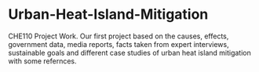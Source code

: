 # Urban-Heat-Island-Mitigation
CHE110 Project Work.
Our first project based on the causes, effects, government data, media reports, facts taken from expert interviews, sustainable goals and different case studies of urban heat island mitigation with some refernces.
